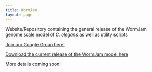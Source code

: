 ```yaml
---
title: WormJam
layout: page
---
```


Website/Repository containing the general release of the WormJam genome scale model of *C. elegans* as well as utility scripts

[Join our Google Group here!](https://groups.google.com/forum/#!forum/wormjam)

[Download the current release of the WormJam model here](https://github.com/JakeHattwell/wormjam/raw/master/sbml/WormJam_2018_12_13.xml)

More details coming soon!